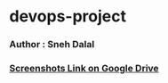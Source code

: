 # devops-project
### Author : Sneh Dalal
### [Screenshots Link on Google Drive](https://drive.google.com/drive/folders/127KR7Y9KNj8XRXJ0h6kcq8V1K1SQ8iSM?usp=share_link)
